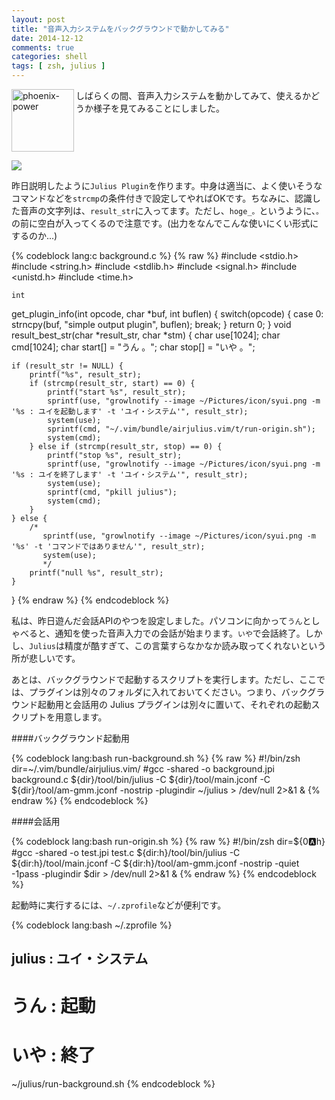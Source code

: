 ```yaml
---
layout: post
title: "音声入力システムをバックグラウンドで動かしてみる"
date: 2014-12-12
comments: true
categories: shell
tags: [ zsh, julius ]
---
```

<img src="{{ root_url }}/images/more.png" alt="phoenix-power" align="left" width="100" height="100">しばらくの間、音声入力システムを動かしてみて、使えるかどうか様子を見てみることにしました。<!--more--><br clear="all">

![](http://lh5.ggpht.com/-PNivSEPdWOA/VIobvOCeOxI/AAAAAAAAAJw/rkN-5jJD2P8/s0/yui_system_s.gif)


昨日説明したように`Julius Plugin`を作ります。中身は適当に、よく使いそうなコマンドなどを`strcmp`の条件付きで設定してやればOKです。ちなみに、認識した音声の文字列は、`result_str`に入ってます。ただし、`hoge_。`というように、`。`の前に空白が入ってくるので注意です。(出力をなんでこんな使いにくい形式にするのか...)

{% codeblock lang:c background.c %}
{% raw %}
#include <stdio.h>
#include <string.h>
#include <stdlib.h>
#include <signal.h>
#include <unistd.h>
#include <time.h>

    int
get_plugin_info(int opcode, char *buf, int buflen)
{
    switch(opcode) {
        case 0:
            strncpy(buf, "simple output plugin", buflen);
            break;
    }
    return 0;
}
    void
result_best_str(char *result_str, char *stm)
{
    char use[1024];
    char cmd[1024];
    char start[] = "うん 。";
    char stop[] = "いや 。";

    if (result_str != NULL) {
        printf("%s", result_str);
        if (strcmp(result_str, start) == 0) {
            printf("start %s", result_str);
            sprintf(use, "growlnotify --image ~/Pictures/icon/syui.png -m '%s : ユイを起動します' -t 'ユイ・システム'", result_str);
            system(use);
            sprintf(cmd, "~/.vim/bundle/airjulius.vim/t/run-origin.sh");
            system(cmd);
        } else if (strcmp(result_str, stop) == 0) {
            printf("stop %s", result_str);
            sprintf(use, "growlnotify --image ~/Pictures/icon/syui.png -m '%s : ユイを終了します' -t 'ユイ・システム'", result_str);
            system(use);
            sprintf(cmd, "pkill julius");
            system(cmd);
        }
    } else {
        /*
           sprintf(use, "growlnotify --image ~/Pictures/icon/syui.png -m '%s' -t 'コマンドではありません'", result_str);
           system(use);
           */
        printf("null %s", result_str);
    }
}
{% endraw %}
{% endcodeblock %}

私は、昨日遊んだ会話APIのやつを設定しました。パソコンに向かって`うん`としゃべると、通知を使った音声入力での会話が始まります。`いや`で会話終了。しかし、`Julius`は精度が酷すぎて、この言葉すらなかなか読み取ってくれないという所が悲しいです。

あとは、バックグラウンドで起動するスクリプトを実行します。ただし、ここでは、プラグインは別々のフォルダに入れておいてください。つまり、バックグラウンド起動用と会話用の Julius プラグインは別々に置いて、それぞれの起動スクリプトを用意します。

####バックグラウンド起動用

{% codeblock lang:bash run-background.sh %}
{% raw %}
#!/bin/zsh
dir=~/.vim/bundle/airjulius.vim/
#gcc -shared -o background.jpi background.c
${dir}/tool/bin/julius -C ${dir}/tool/main.jconf -C ${dir}/tool/am-gmm.jconf -nostrip  -plugindir ~/julius > /dev/null 2>&1 &
{% endraw %}
{% endcodeblock %}

####会話用

{% codeblock lang:bash run-origin.sh %}
{% raw %}
#!/bin/zsh
dir=${0:a:h}
#gcc -shared -o test.jpi test.c
${dir:h}/tool/bin/julius -C ${dir:h}/tool/main.jconf -C ${dir:h}/tool/am-gmm.jconf -nostrip -quiet -1pass -plugindir $dir > /dev/null 2>&1 &
{% endraw %}
{% endcodeblock %}

起動時に実行するには、`~/.zprofile`などが便利です。

{% codeblock lang:bash ~/.zprofile %}
## julius : ユイ・システム
# うん : 起動
# いや : 終了
~/julius/run-background.sh
{% endcodeblock %}


